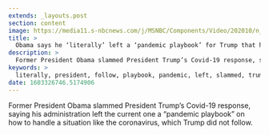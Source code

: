 ```yaml
--- 
extends: _layouts.post 
section: content 
image: https://media11.s-nbcnews.com/j/MSNBC/Components/Video/202010/n_msnbc_brk_obama_playbook_201021_1920x1080.nbcnews-fp-1200-630.jpg 
title: > 
  Obama says he ‘literally’ left a ‘pandemic playbook’ for Trump that he didn’t follow 
description: > 
  Former President Obama slammed President Trump’s Covid-19 response, saying his administration left the current one a “pandemic playbook” on how to handle a situation like the coronavirus, which Trump did not follow. 
keywords: > 
  literally, president, follow, playbook, pandemic, left, slammed, trumps, didnt, trump, saying, obama, response, situation 
date: 1603326746.5174906 
--- 
```

<div><p class="dekText___3cncc">Former President Obama slammed President Trump&#8217;s Covid-19 response, saying his administration left the current one a &#8220;pandemic playbook&#8221; on how to handle a situation like the coronavirus, which Trump did not follow.</p></div>